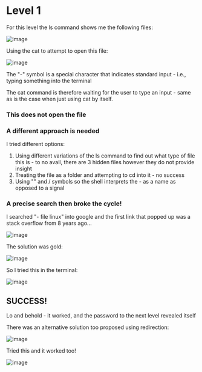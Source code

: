 # Level 1

For this level the ls command shows me the following files:

![image](https://github.com/user-attachments/assets/ae675fcb-ded5-49cc-8652-ecde253fbfa9)


Using the cat to attempt to open this file:

![image](https://github.com/user-attachments/assets/923d2d48-0378-4d06-b5e7-bb37d403f180)


The "-" symbol is a special character that indicates standard input - i.e., typing something into the terminal

The cat command is therefore waiting for the user to type an input - same as is the case when just using cat by itself.

### This does not open the file

### A different approach is needed

I tried different options:

1) Using different variations of the ls command to find out what type of file this is - to no avail, there are 3 hidden files however they do not provide insight
2) Treating the file as a folder and attempting to cd into it - no success
3) Using "" and / symbols so the shell interprets the - as a name as opposed to a signal

### A precise search then broke the cycle!

I searched "- file linux" into google and the first link that popped up was a stack overflow from 8 years ago...

![image](https://github.com/user-attachments/assets/c9630a5a-4f22-43de-aa6c-05d7e9c69493)

The solution was gold:

![image](https://github.com/user-attachments/assets/1ae7eefa-7596-481d-9163-41508d5dbad4)

So I tried this in the terminal:

![image](https://github.com/user-attachments/assets/2495e91e-b14b-45e3-825c-70948410aa18)


## SUCCESS!

Lo and behold - it worked, and the password to the next level revealed itself


There was an alternative solution too proposed using redirection:

![image](https://github.com/user-attachments/assets/ac521847-6f44-4f0e-b45e-cd901a15797c)

Tried this and it worked too!


![image](https://github.com/user-attachments/assets/da09ab4f-7c4c-4012-8c7f-cfed278bddc7)


